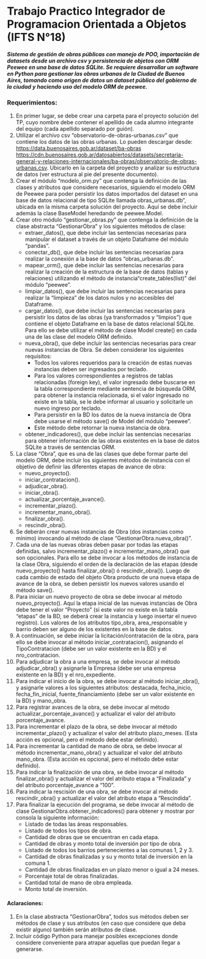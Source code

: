 # Trabajo Practico Integrador de Programacion Orientada a Objetos (IFTS N°18)
***Sistema de gestión de obras públicas con manejo de POO, importación de datasets desde un archivo csv y persistencia de objetos con ORM Peewee en una base de datos SQLite. Se requiere desarrollar un software en Python para gestionar las obras urbanas de la Ciudad de Buenos Aires, tomando como origen de datos un dataset público del gobierno de la ciudad y haciendo uso del modelo ORM de peewee.***

### Requerimientos:
1.  En primer lugar, se debe crear una carpeta para el proyecto solución del TP, cuyo nombre debe contener el apellido de cada alumno integrante del equipo (cada apellido separado por guión).
2. Utilizar el archivo csv “observatorio-de-obras-urbanas.csv” que contiene los datos de las obras urbanas. Lo pueden descargar desde:
https://data.buenosaires.gob.ar/dataset/ba-obras
 https://cdn.buenosaires.gob.ar/datosabiertos/datasets/secretaria-general-y-relaciones-internacionales/ba-obras/observatorio-de-obras-urbanas.csv.
Ubicarlo en la carpeta del proyecto y analizar su estructura de datos (ver estructura al pie del presente documento).
3.  Crear el módulo “modelo_orm.py” que contenga la definición de las clases y atributos que considere necesarios, siguiendo el modelo ORM de Peewee para poder persistir los datos importados del dataset en una base de datos relacional de tipo SQLite llamada obras_urbanas.db”, ubicada en la misma carpeta solución del proyecto. Aquí se debe incluir además la clase BaseModel heredando de peewee.Model.
4. Crear otro módulo “gestionar_obras.py” que contenga la definición de la clase abstracta “GestionarObra” y los siguientes métodos de clase:
	-   extraer_datos(), que debe incluir las sentencias necesarias para manipular el dataset a través de un objeto Dataframe del módulo “pandas”.
	-  conectar_db(), que debe incluir las sentencias necesarias para realizar la conexión a la base de datos “obras_urbanas.db”.
	-  mapear_orm(), que debe incluir las sentencias necesarias para realizar la creación de la estructura de la base de datos (tablas y relaciones) utilizando el método de instancia“create_tables(list)” del módulo “peewee”.
	- limpiar_datos(), que debe incluir las sentencias necesarias para realizar la “limpieza” de los datos nulos y no accesibles del Dataframe.
	-  cargar_datos(), que debe incluir las sentencias necesarias para persistir los datos de las obras (ya transformados y “limpios”) que contiene el objeto Dataframe en la base de datos relacional SQLite. Para ello se debe utilizar el método de clase Model create() en cada una de las clase del modelo ORM definido.
	- nueva_obra(), que debe incluir las sentencias necesarias para crear nuevas instancias de Obra. Se deben considerar los siguientes requisitos:
		- Todos los valores requeridos para la creación de estas nuevas instancias deben ser ingresados por teclado.
		- Para los valores correspondientes a registros de tablas relacionadas (foreign key), el valor ingresado debe buscarse en la tabla correspondiente mediante sentencia de búsqueda ORM, para obtener la instancia relacionada, si el valor ingresado no existe en la tabla, se le debe informar al usuario y solicitarle un nuevo ingreso por teclado.
		- Para persistir en la BD los datos de la nueva instancia de Obra debe usarse el método save() de Model del módulo “peewee”.
		- Este método debe retornar la nueva instancia de obra.
	- obtener_indicadores(), que debe incluir las sentencias necesarias para obtener información de las obras existentes en la base de datos SQLite a través de sentencias ORM.
5. La clase “Obra”, que es una de las clases que debe formar parte del modelo ORM, debe incluir los siguientes métodos de instancia con el objetivo de definir las diferentes etapas de avance de obra:
	- nuevo_proyecto().
	- iniciar_contratacion().
	- adjudicar_obra().
	- iniciar_obra().
	- actualizar_porcentaje_avance().
	- incrementar_plazo().
	- incrementar_mano_obra().
	- finalizar_obra().
	- rescindir_obra().
7. Se deberán crear nuevas instancias de Obra (dos instancias como mínimo) invocando al método de clase “GestionarObra.nueva_obra()”.
8. Cada una de las nuevas obras deben pasar por todas las etapas definidas, salvo incrementar_plazo() e incrementar_mano_obra() que son opcionales. Para ello se debe invocar a los métodos de instancia de la clase Obra, siguiendo el orden de la declaración de las etapas (desde nuevo_proyecto() hasta finalizar_obra() ó rescindir_obra()). Luego de cada cambio de estado del objeto Obra producto de una nueva etapa de avance de la obra, se deben persistir los nuevos valores usando el método save().
8. Para iniciar un nuevo proyecto de obra se debe invocar al método nuevo_proyecto(). Aquí la etapa inicial de las nuevas instancias de Obra debe tener el valor “Proyecto” (si este valor no existe en la tabla “etapas” de la BD, se deberá crear la instancia y luego insertar el nuevo registro). Los valores de los atributos tipo_obra, area_responsable y barrio deben ser alguno de los existentes en la base de datos.
9. A continuación, se debe iniciar la licitación/contratación de la obra, para ello se debe invocar al método iniciar_contratacion(), asignando el TipoContratacion (debe ser un valor existente en la BD) y el nro_contratacion.
10. Para adjudicar la obra a una empresa, se debe invocar al método adjudicar_obra() y asignarle la Empresa (debe ser una empresa existente en la BD) y el nro_expediente.
11. Para indicar el inicio de la obra, se debe invocar al método iniciar_obra(), y asignarle valores a los siguientes atributos: destacada, fecha_inicio, fecha_fin_inicial, fuente_financiamiento (debe ser un valor existente en la BD) y mano_obra.
12. Para registrar avances de la obra, se debe invocar al método actualizar_porcentaje_avance() y actualizar el valor del atributo porcentaje_avance.
13. Para incrementar el plazo de la obra, se debe invocar al método incrementar_plazo() y actualizar el valor del atributo plazo_meses. (Esta acción es opcional, pero el método debe estar definido).
14. Para incrementar la cantidad de mano de obra, se debe invocar al método incrementar_mano_obra() y actualizar el valor del atributo mano_obra. (Esta acción es opcional, pero el método debe estar definido).
15. Para indicar la finalización de una obra, se debe invocar al método finalizar_obra() y actualizar el valor del atributo etapa a “Finalizada” y del atributo porcentaje_avance a “100”.
16. Para indicar la rescisión de una obra, se debe invocar al método rescindir_obra() y actualizar el valor del atributo etapa a “Rescindida”.
17. Para finalizar la ejecución del programa, se debe invocar al método de clase GestionarObra.obtener_indicadores() para obtener y mostrar por consola la siguiente información:
	- Listado de todas las áreas responsables.
	- Listado de todos los tipos de obra.
	- Cantidad de obras que se encuentran en cada etapa.
	- Cantidad de obras y monto total de inversión por tipo de obra.
	- Listado de todos los barrios pertenecientes a las comunas 1, 2 y 3.
	- Cantidad de obras finalizadas y su y monto total de inversión en la comuna 1.
	- Cantidad de obras finalizadas en un plazo menor o igual a 24 meses.
	- Porcentaje total de obras finalizadas.
	- Cantidad total de mano de obra empleada.
	- Monto total de inversión.

#### Aclaraciones:
1. En la clase abstracta “GestionarObra”, todos sus métodos deben ser métodos de clase y sus atributos (en caso que considere que deba existir alguno) también serán atributos de clase.
2. Incluir código Python para manejar posibles excepciones donde considere conveniente para atrapar aquellas que puedan llegar a generarse.


